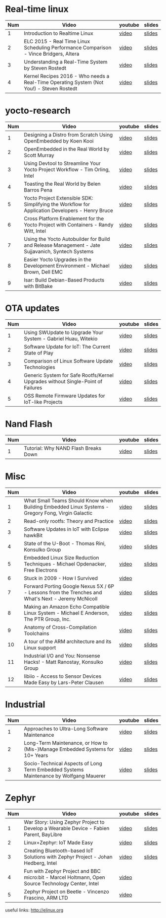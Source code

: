 # Real-time linux

Num |                                  Video                                                            |                                                         youtube                                         | slides
--- | --------------------------------------------------------------------------------------------------| ------------------------------------------------------------------------------------------------------- | -----------------------------------------------------------------------------------------------
1   | Introduction to Realtime Linux                                                                    | [video](https://www.youtube.com/watch?v=BKkX9WASfpI)                                                    | [slides](http://events.linuxfoundation.org/sites/events/files/slides/praesentation_1.pdf)
2   | ELC 2015 - Real Time Linux Scheduling Performance Comparison - Vince Bridgers, Altera             | [video](https://www.youtube.com/watch?v=0C0fAbSwJXg)                                                    | [slides](http://events.linuxfoundation.org/sites/events/files/slides/Real-Time-Linux-Comparison-Bridgers-ELC2015.pdf)
3   | Understanding a Real-Time System by Steven Rostedt                                                | [video](https://www.youtube.com/watch?v=wAX3jOHHhn0)                                                    | [slides](http://elinux.org/images/f/f1/Rostedt.pdf)
4   | Kernel Recipes 2016 - Who needs a Real-Time Operating System (Not You!) - Steven Rostedt          | [video](https://www.youtube.com/watch?v=4UY7hQjEW34)                                                    | [slides](https://www.slideshare.net/ennael/kernel-recipes-2016-wo-needs-a-realtime-operating-system-not-you?ref=https://kernel-recipes.org/en/2016/talks/who-needs-a-real-time-operating-system-not-you/)


# yocto-research


Num |                                  Video                                                            |                                                         youtube                                         | slides
--- | --------------------------------------------------------------------------------------------------| ------------------------------------------------------------------------------------------------------- | -----------------------------------------------------------------------------------------------
1   | Designing a Distro from Scratch Using OpenEmbedded by Koen Kooi                                   | [video](https://www.youtube.com/watch?v=NeL2euG9jck#t=132.729323)                                       | [slides](http://events.linuxfoundation.org/sites/events/files/slides/ELC%202016%20-%20Designing%20a%20distro%20from%20scratch%20using%20OpenEmbedded.pdf)
2   | OpenEmbedded in the Real World by Scott Murray                                                    | [video](https://www.youtube.com/watch?v=uisQBjXq0Mc)                                                    | [slides](http://events.linuxfoundation.org/sites/events/files/slides/oe_in_the_real_world_smurray_elc2016.pdf)
3   | Using Devtool to Streamline Your Yocto Project Workflow - Tim Orling, Intel                       | [video](https://www.youtube.com/watch?v=CiD7rB35CRE)                                                    | [slides](https://events.linuxfoundation.org/sites/events/files/slides/2017%20ELC%20--%20Using%20devtool%20to%20Streamline%20your%20Yocto%20Project%20Workflow.pdf)
4   | Toasting the Real World by Belen Barros Pena                                                      | [video](https://www.youtube.com/watch?v=oTYQj9pS3w0&spfreload=5)                                        | [slides](http://events.linuxfoundation.org/sites/events/files/slides/toasting-the-real-world-ELC2016.pdf)
5   | Yocto Project Extensible SDK: Simplifying the Workflow for Application Developers - Henry Bruce   | [video](https://www.youtube.com/watch?v=d3xanDJuXRA)                                                    | [slides](http://events.linuxfoundation.org/sites/events/files/slides/2017%20ELC%20Henry%20Bruce.pdf)
6   | Cross Platform Enablement for the Yocto Project with Containers - Randy Witt, Intel               | [video](https://www.youtube.com/watch?v=JXHLAWveh7Y)                                                    | [slides](https://events.linuxfoundation.org/sites/events/files/slides/2017%20ELC%20-%20Yocto%20Project%20Containers.pdf)
7   | Using the Yocto Autobuilder for Build and Release Management - Jate Sujjavanich, Syntech Systems  | [video](https://www.youtube.com/watch?v=noU-A0iqIZY)                                                    | [slides](http://events.linuxfoundation.org/sites/events/files/slides/ELC%202017%20-%20YAB%20BRM.pdf)
8   | Easier Yocto Upgrades in the Development Environment - Michael Brown, Dell EMC                    | [video](https://www.youtube.com/watch?v=F5R8VXnfwYw)                                                    | [slides](http://events.linuxfoundation.org/sites/events/files/slides/Yocto-upgrades-ELC-2017.pdf)
9   | Isar: Build Debian-Based Products with BitBake                                                    | [video](https://www.youtube.com/watch?v=GHHOxrtYBMc)                                                    | [slides](http://events.linuxfoundation.org/sites/events/files/slides/isar-elce-2016_0.pdf)

# OTA updates

Num |                                  Video                                                            |                                                         youtube                                         | slides
--- | --------------------------------------------------------------------------------------------------| ------------------------------------------------------------------------------------------------------- | -----------------------------------------------------------------------------------------------
1   | Using SWUpdate to Upgrade Your System - Gabriel Huau, Witekio                                     | [video](https://www.youtube.com/watch?v=ePRTTfGJUI4)                                                    | [slides](http://events.linuxfoundation.org/sites/events/files/slides/ELC2017_SWUpdate.pdf)
2   | Software Update for IoT: The Current State of Play                                                | [video](https://www.youtube.com/watch?v=GZGnBK2NycI)                                                    | [slides](http://events.linuxfoundation.org/sites/events/files/slides/software-update-elce-2016-169.pdf)
3   | Comparison of Linux Software Update Technologies                                                  | [video](https://www.youtube.com/watch?v=pdHV9H9nZks)                                                    | [slides](http://events.linuxfoundation.org/sites/events/files/slides/Comparison%20of%20Linux%20Software%20Update%20Technologies_0.pdf)
4   | Generic System for Safe Rootfs/Kernel Upgrades without Single-Point of Failures                   | [video](https://www.youtube.com/watch?v=pdHV9H9nZks)                                                    | [slides](http://events.linuxfoundation.org/sites/events/files/slides/Comparison%20of%20Linux%20Software%20Update%20Technologies_0.pdf)
5   | OSS Remote Firmware Updates for IoT-like Projects                                                 | [video](https://www.youtube.com/watch?v=vVS-ZRNE0Lc)                                                    | [slides](http://events.linuxfoundation.org/sites/events/files/slides/OSS_Remote_Firmware_Updates_for_IoT-like_Projects.pdf)

# Nand Flash

Num |                                  Video                                                            |                                                         youtube                                         | slides
--- | --------------------------------------------------------------------------------------------------| ------------------------------------------------------------------------------------------------------- | -----------------------------------------------------------------------------------------------
1   |  Tutorial: Why NAND Flash Breaks Down                                                             | [video](https://www.youtube.com/watch?v=VajB8vCsZ3s)                                                    | [slides](http://schd.ws/hosted_files/openiotelceurope2016/36/Flash-technology-ELCE16.pdf)


# Misc

Num |                                  Video                                                             |                                                         youtube                                         | slides
--- | ---------------------------------------------------------------------------------------------------| ------------------------------------------------------------------------------------------------------- | -----------------------------------------------------------------------------------------------
1   | What Small Teams Should Know when Building Embedded Linux Systems - Gregory Fong, Virgin Galactic  | [video](https://www.youtube.com/watch?v=W-E-DxWA4gc)                                                    | [slides](http://events.linuxfoundation.org/sites/events/files/slides/elc2017-small_teams_embedded_linux-gregory_fong.pdf)
2   | Read-only rootfs: Theory and Practice                                                              | [video](https://www.youtube.com/watch?v=Nocs3etLs9w)                                                    | [slides](http://events.linuxfoundation.org/sites/events/files/slides/readonly-rootfs-elce-2016.pdf)
3   | Software Updates in IoT with Eclipse hawkBit                                                       | [video](https://www.youtube.com/watch?v=W-E-DxWA4gc)                                                    | [slides](http://events.linuxfoundation.org/sites/events/files/slides/elc2017-small_teams_embedded_linux-gregory_fong.pdf)
4   | State of the U-Boot - Thomas Rini, Konsulko Group                                                  | [video](https://www.youtube.com/watch?v=dKBUSMa6oZI)                                                    | [slides](http://events.linuxfoundation.org/sites/events/files/slides/ELC2017%20-%20State%20of%20the%20U-Boot.pdf)
5   | Embedded Linux Size Reduction Techniques - Michael Opdenacker, Free Electrons                      | [video](https://www.youtube.com/watch?v=ynNLlzOElOU)                                                    | [slides](http://events.linuxfoundation.org/sites/events/files/slides/opdenacker-embedded-linux-size-reduction-techniques_0.pdf)
6   | Stuck in 2009 - How I Survived                                                                     | [video](https://www.youtube.com/watch?v=xonxxPrV46M)                                                    | 
7   | Forward Porting Google Nexus 5X / 6P - Lessons from the Trenches and What's Next - Jeremy McNicoll | [video](https://www.youtube.com/watch?v=77tuFtM4gjA)                                                    | [slides](http://events.linuxfoundation.org/sites/events/files/slides/JRM_NEXUS_ELC_2017.pdf)
8   | Making an Amazon Echo Compatible Linux System - Michael E Anderson, The PTR Group, Inc.            | [video](https://www.youtube.com/watch?v=v7cnNauG9VY)                                                    | [slides](http://events.linuxfoundation.org/sites/events/files/slides/Echo_Compatible_Linux_Device_Anderson.pdf)
9   | Anatomy of Cross-Compilation Toolchains                                                            | [video](https://www.youtube.com/watch?v=Pbt330zuNPc)                                                    | [slides](http://events.linuxfoundation.org/sites/events/files/slides/petazzoni-toolchain-anatomy.pdf)
10  | A tour of the ARM architecture and its Linux support                                               | [video](https://www.youtube.com/watch?v=NNol7fRGo2E)                                                    | [slides](http://free-electrons.com/pub/conferences/2017/lca/petazzoni-arm-introduction/petazzoni-arm-introduction.pdf)
11  | Industrial I/O and You: Nonsense Hacks! - Matt Ranostay, Konsulko Group                            | [video](https://www.youtube.com/watch?v=NNol7fRGo2E)                                                    | [slides](http://free-electrons.com/pub/conferences/2017/lca/petazzoni-arm-introduction/petazzoni-arm-introduction.pdf)
12  | libiio - Access to Sensor Devices Made Easy by Lars-Peter Clausen                                  | [video](https://www.youtube.com/watch?v=NNol7fRGo2E)                                                    | [slides](http://free-electrons.com/pub/conferences/2017/lca/petazzoni-arm-introduction/petazzoni-arm-introduction.pdf)


# Industrial

Num |                                  Video                                                             |                                                         youtube                                         | slides
--- | ---------------------------------------------------------------------------------------------------| ------------------------------------------------------------------------------------------------------- | -----------------------------------------------------------------------------------------------
1   | Approaches to Ultra-Long Software Maintenance                                                      | [video](https://www.youtube.com/watch?v=SAbrQqSC61M)                                                    | [slides](http://events.linuxfoundation.org/sites/events/files/slides/talk_8.pdf)
2   | Long-Term Maintenance, or How to (Mis-)Manage Embedded Systems for 10+ Years                       | [video](https://www.youtube.com/watch?v=SAbrQqSC61M)                                                    | [slides](http://events.linuxfoundation.org/sites/events/files/slides/talk_8.pdf)
3   | Socio-Technical Aspects of Long Term Embedded Systems Maintenance by Wolfgang Mauerer              | [video](https://www.youtube.com/watch?v=SAbrQqSC61M)                                                    | [slides](http://events.linuxfoundation.org/sites/events/files/slides/talk_8.pdf)

# Zephyr

Num |                                  Video                                                             |                                                         youtube                                         | slides
--- | ---------------------------------------------------------------------------------------------------| ------------------------------------------------------------------------------------------------------- | -----------------------------------------------------------------------------------------------
1   | War Story: Using Zephyr Project to Develop a Wearable Device - Fabien Parent, BayLibre             | [video](https://www.youtube.com/watch?v=XUJK2htXxKw)                                                    | [slides](http://events.linuxfoundation.org/sites/events/files/slides/ELC17%20-%20War%20Story-%20Using%20Zephyr%20to%20Develop%20a%20Wearable%20Device_0.pdf)
2   | Linux+Zephyr: IoT Made Easy                                                                        | [video](https://www.youtube.com/watch?v=gzgNqQ4iuis)                                                    | [slides](http://events.linuxfoundation.org/sites/events/files/slides/Linux%2BZephyr-IoT.pdf)
3   | Creating Bluetooth-based IoT Solutions with Zephyr Project - Johan Hedberg, Intel                  | [video](https://www.youtube.com/watch?v=8hOf_ppbJaM)                                                    | [slides](http://events.linuxfoundation.org/sites/events/files/slides/Zephyr-Bluetooth_0.pdf)
4   | Fun with Zephyr Project and BBC micro:bit - Marcel Holtmann, Open Source Technology Center, Intel  | [video](https://www.youtube.com/watch?v=ZZRbIpVJGns)                                                    | 
5   | Zephyr Project on Beetle - Vincenzo Frascino, ARM LTD                                              | [video](https://www.youtube.com/watch?v=DP9YAgDMRxw)                                                    | 




useful links: 
http://elinux.org
